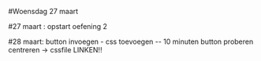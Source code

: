 #Woensdag 27 maart

#27 maart :
opstart oefening 2


#28 maart:
button invoegen - css toevoegen
-- 10 minuten button proberen centreren -> cssfile LINKEN!!
